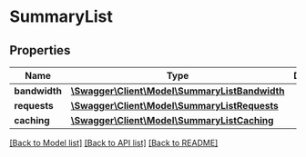 # SummaryList

## Properties
Name | Type | Description | Notes
------------ | ------------- | ------------- | -------------
**bandwidth** | [**\Swagger\Client\Model\SummaryListBandwidth**](SummaryListBandwidth.md) |  | [optional] 
**requests** | [**\Swagger\Client\Model\SummaryListRequests**](SummaryListRequests.md) |  | [optional] 
**caching** | [**\Swagger\Client\Model\SummaryListCaching**](SummaryListCaching.md) |  | [optional] 

[[Back to Model list]](../README.md#documentation-for-models) [[Back to API list]](../README.md#documentation-for-api-endpoints) [[Back to README]](../README.md)

